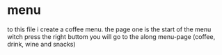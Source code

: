 # menu
to this file i create a coffee menu.
the page one is the start of the menu witch press the right buttom you will go to the along menu-page (coffee, drink, wine and snacks)
